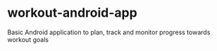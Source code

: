 # workout-android-app
Basic Android application to plan, track and monitor progress towards workout goals
